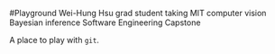 #Playground
Wei-Hung Hsu grad student taking
MIT computer vision
Bayesian inference
Software Engineering
Capstone

A place to play with `git`.
